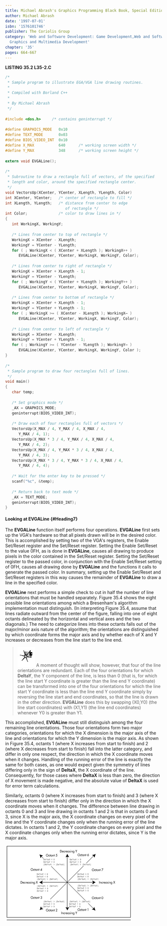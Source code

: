 ```yaml
---
title: Michael Abrash's Graphics Programming Black Book, Special Edition
author: Michael Abrash
date: '1997-07-01'
isbn: '1576101746'
publisher: The Coriolis Group
category: 'Web and Software Development: Game Development,Web and Software Development:
  Graphics and Multimedia Development'
chapter: '35'
pages: 664-667
---
```


**LISTING 35.2 L35-2.C**

```c
/*
 * Sample program to illustrate EGA/VGA line drawing routines.
 *
 * Compiled with Borland C++
 *
 * By Michael Abrash
 */

#include <dos.h>     /* contains geninterrupt */

#define GRAPHICS_MODE   0x10
#define TEXT_MODE       0x03
#define BIOS_VIDEO_INT  0x10
#define X_MAX           640      /* working screen width */
#define Y_MAX           348      /* working screen height */

extern void EVGALine();

/*
 * Subroutine to draw a rectangle full of vectors, of the specified
 * length and color, around the specified rectangle center.
 */
void VectorsUp(XCenter, YCenter, XLength, YLength, Color)
int XCenter, YCenter;   /* center of rectangle to fill */
int XLength, YLength;   /* distance from center to edge
                           of rectangle */
int Color;              /* color to draw lines in */
{
   int WorkingX, WorkingY;

   /* Lines from center to top of rectangle */
   WorkingX = XCenter - XLength;
   WorkingY = YCenter - YLength;
   for ( ; WorkingX < ( XCenter + XLength ); WorkingX++ )
      EVGALine(XCenter, YCenter, WorkingX, WorkingY, Color);

   /* Lines from center to right of rectangle */
   WorkingX = XCenter + XLength - 1;
   WorkingY = YCenter - YLength;
   for ( ; WorkingY < ( YCenter + YLength ); WorkingY++ )
      EVGALine(XCenter, YCenter, WorkingX, WorkingY, Color);

   /* Lines from center to bottom of rectangle */
   WorkingX = XCenter + XLength - 1;
   WorkingY = YCenter + YLength - 1;
   for ( ; WorkingX >= ( XCenter - XLength ); WorkingX— )
      EVGALine(XCenter, YCenter, WorkingX, WorkingY, Color);

   /* Lines from center to left of rectangle */
   WorkingX = XCenter - XLength;
   WorkingY = YCenter + YLength - 1;
   for ( ; WorkingY >= ( YCenter - YLength ); WorkingY— )
      EVGALine(XCenter, YCenter, WorkingX, WorkingY, Color );
}

/*
 * Sample program to draw four rectangles full of lines.
 */
void main()
{
   char temp;

   /* Set graphics mode */
   _AX = GRAPHICS_MODE;
   geninterrupt(BIOS_VIDEO_INT);

   /* Draw each of four rectangles full of vectors */
   VectorsUp(X_MAX / 4, Y_MAX / 4, X_MAX / 4,
      Y_MAX / 4, 1);
   VectorsUp(X_MAX * 3 / 4, Y_MAX / 4, X_MAX / 4,
      Y_MAX / 4, 2);
   VectorsUp(X_MAX / 4, Y_MAX * 3 / 4, X_MAX / 4,
      Y_MAX / 4, 3);
   VectorsUp(X_MAX * 3 / 4, Y_MAX * 3 / 4, X_MAX / 4,
      Y_MAX / 4, 4);

   /* Wait for the enter key to be pressed */
   scanf("%c", &temp);

   /* Return back to text mode */
   _AX = TEXT_MODE;
   geninterrupt(BIOS_VIDEO_INT);
}
```

#### Looking at EVGALine {#Heading7}

The **EVGALine** function itself performs four operations. **EVGALine**
first sets up the VGA's hardware so that all pixels drawn will be in the
desired color. This is accomplished by setting two of the VGA's
registers, the Enable Set/Reset register and the Set/Reset register.
Setting the Enable Set/Reset to the value 0FH, as is done in
**EVGALine**, causes all drawing to produce pixels in the color
contained in the Set/Reset register. Setting the Set/Reset register to
the passed color, in conjunction with the Enable Set/Reset setting of
0FH, causes all drawing done by **EVGALine** and the functions it calls
to generate the passed color. In summary, setting up the Enable
Set/Reset and Set/Reset registers in this way causes the remainder of
**EVGALine** to draw a line in the specified color.

**EVGALine** next performs a simple check to cut in half the number of
line orientations that must be handled separately. Figure 35.4 shows the
eight possible line orientations among which a Bresenham's algorithm
implementation must distinguish. (In interpreting Figure 35.4, assume
that lines radiate outward from the center of the figure, falling into
one of eight octants delineated by the horizontal and vertical axes and
the two diagonals.) The need to categorize lines into these octants
falls out of the major/minor axis nature of the algorithm; the
orientations are distinguished by which coordinate forms the major axis
and by whether each of X and Y increases or decreases from the line
start to the line end.

> ![](images/i.jpg)
> A moment of thought will show, however, that four of the line
> orientations are redundant. Each of the four orientations for which
> **DeltaY**, the Y component of the line, is less than 0 (that is, for
> which the line start Y coordinate is greater than the line end Y
> coordinate) can be transformed into one of the four orientations for
> which the line start Y coordinate is less than the line end Y coordinate
> simply by reversing the line start and end coordinates, so that the line
> is drawn in the other direction. **EVGALine** does this by swapping
> (X0,Y0) (the line start coordinates) with (X1,Y1) (the line end
> coordinates) whenever Y0 is greater than Y1.

This accomplished, **EVGALine** must still distinguish among the four
remaining line orientations. Those four orientations form two major
categories, orientations for which the X dimension is the major axis of
the line and orientations for which the Y dimension is the major axis.
As shown in Figure 35.4, octants 1 (where X increases from start to
finish) and 2 (where X decreases from start to finish) fall into the
latter category, and differ in only one respect, the direction in which
the X coordinate moves when it changes. Handling of the running error of
the line is exactly the same for both cases, as one would expect given
the symmetry of lines differing only in the sign of **DeltaX**, the X
coordinate of the line. Consequently, for those cases where **DeltaX**
is less than zero, the direction of X movement is made negative, and the
absolute value of **DeltaX** is used for error term calculations.

Similarly, octants 0 (where X increases from start to finish) and 3
(where X decreases from start to finish) differ only in the direction in
which the X coordinate moves when it changes. The difference between
line drawing in octants 0 and 3 and line drawing in octants 1 and 2 is
that in octants 0 and 3, since X is the major axis, the X coordinate
changes on every pixel of the line and the Y coordinate changes only
when the running error of the line dictates. In octants 1 and 2, the Y
coordinate changes on every pixel and the X coordinate changes only when
the running error dictates, since Y is the major axis.

![**Figure 35.4**  *Bresenham's eight possible line orientations.*](images/35-04.jpg)
